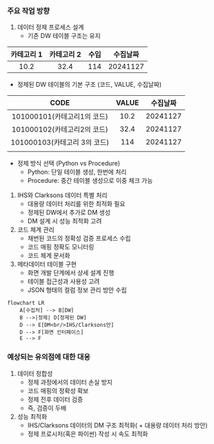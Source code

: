 ### 주요 작업 방향

1. 데이터 정제 프로세스 설계
    - 기존 DW 테이블 구조는 유지

| 카테고리 1 | 카테고리 2 | 수입  | 수집날짜     |
| :----: | :----: | :-: | -------- |
|  10.2  |  32.4  | 114 | 20241127 |

- 정제된 DW 테이블의 기본 구조 (코드, VALUE, 수집날짜)
    
|         CODE          | VALUE | 수집날짜     |
| :-------------------: | :---: | -------- |
| 101000101(카테고리1의 코드)  | 10.2  | 20241127 |
| 101000102(카테고리2의 코드)  | 32.4  | 20241127 |
| 101000103(카테고리 3의 코드) |  114  | 20241127 |
|                       |       |          |

- 정제 방식 선택 (Python vs Procedure)
	- Python: 단일 테이블 생성, 한번에 처리
	- Procedure: 중간 테이블 생성으로 이중 체크 가능
1. IHS와 Clarksons 데이터 특별 처리
    - 대용량 데이터 처리를 위한 최적화 필요
    - 정제된 DW에서 추가로 DM 생성
    - DM 설계 시 성능 최적화 고려
2. 코드 체계 관리
    - 채번된 코드의 정확성 검증 프로세스 수립
    - 코드 매핑 정확도 모니터링
    - 코드 체계 문서화
3. 메타데이터 테이블 구현
    - 화면 개발 단계에서 상세 설계 진행
    - 테이블 접근성과 사용성 고려
    - JSON 형태의 컬럼 정보 관리 방안 수립

```mermaid
flowchart LR
    A[수집처] --> B[DW]
    B -->|정제| D[정제된 DW]
    D --> E[DM<br/>IHS/Clarksons만]
    D --> F[화면 인터페이스]
    E --> F
```

### 예상되는 유의점에 대한 대응

1. 데이터 정합성
    - 정제 과정에서의 데이터 손실 방지
    - 코드 매핑의 정확성 확보
    - 정제 전후 데이터 검증
    - 즉, 검증이 두배
2. 성능 최적화
    - IHS/Clarksons 데이터의 DM 구조 최적화( + 대용량 데이터 처리 방안)
    - 정제 프로시저(혹은 파이썬) 작성 시 속도 최적화
